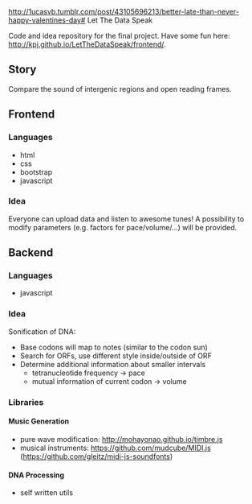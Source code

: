 http://1ucasvb.tumblr.com/post/43105696213/better-late-than-never-happy-valentines-day# Let The Data Speak

Code and idea repository for the final project. Have some fun here: http://kpj.github.io/LetTheDataSpeak/frontend/.

## Story

Compare the sound of intergenic regions and open reading frames.

## Frontend

### Languages

* html
* css
 * bootstrap
* javascript

### Idea

Everyone can upload data and listen to awesome tunes! A possibility to modify parameters (e.g. factors for pace/volume/...) will be provided.

## Backend

### Languages

* javascript

### Idea

Sonification of DNA:

* Base codons will map to notes (similar to the codon sun)
* Search for ORFs, use different style inside/outside of ORF
* Determine additional information about smaller intervals
  * tetranucleotide frequency -> pace
  * mutual information of current codon -> volume

### Libraries

#### Music Generation
* pure wave modification: http://mohayonao.github.io/timbre.js
* musical instruments: https://github.com/mudcube/MIDI.js (https://github.com/gleitz/midi-js-soundfonts)

#### DNA Processing
* self written utils
